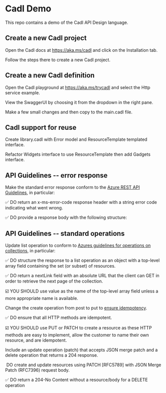 # Cadl Demo

This repo contains a demo of the Cadl API Design language.

## Create a new Cadl project

Open the Cadl docs at https://aka.ms/cadl and click on the Installation tab.

Follow the steps there to create a new Cadl project.

## Create a new Cadl definition

Open the Cadl playground at https://aka.ms/trycadl and select the Http service example.

View the SwaggerUI by choosing it from the dropdown in the right pane.

Make a few small changes and then copy to the main.cadl file.

## Cadl support for reuse

Create library.cadl with Error model and ResourceTemplate templated interface.

Refactor Widgets interface to use ResourceTemplate then add Gadgets interface.

## API Guidelines -- error response

Make the standard error response conform to the [Azure REST API Guidelines](https://github.com/microsoft/api-guidelines/blob/vNext/azure/Guidelines.md#handling-errors), in particular:

✅ DO return an x-ms-error-code response header with a string error code indicating what went wrong.

✅ DO provide a response body with the following structure:

## API Guidelines -- standard operations

Update list operation to conform to [Azures guidelines for operations on collections](https://github.com/microsoft/api-guidelines/blob/vNext/azure/Guidelines.md#collections), in particular:

✅ DO structure the response to a list operation as an object with a top-level array field containing the set (or subset) of resources.

✅ DO return a nextLink field with an absolute URL that the client can GET in order to retrieve the next page of the collection.

☑️ YOU SHOULD use value as the name of the top-level array field unless a more appropriate name is available.

Change the create operation from post to put to [ensure idempotency](https://github.com/microsoft/api-guidelines/blob/vNext/azure/Guidelines.md#exactly-once-behavior--client-retries--service-idempotency).

✅ DO ensure that all HTTP methods are idempotent.

☑️ YOU SHOULD use PUT or PATCH to create a resource as these HTTP methods are easy to implement, allow the customer to name their own resource, and are idempotent.

Include an update operation (patch) that accepts JSON merge patch and a delete operation that returns a 204 response.

 DO create and update resources using PATCH [RFC5789] with JSON Merge Patch (RFC7396) request body.

✅ DO return a 204-No Content without a resource/body for a DELETE operation
